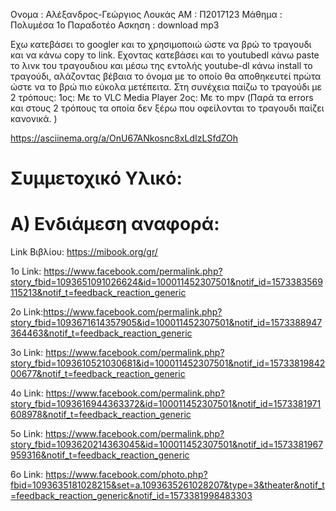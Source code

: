 Ονομα : Αλέξανδρος-Γεώργιος Λουκάς
ΑΜ : Π2017123
Μάθημα : Πολυμέσα
1ο Παραδοτέο 
Ασκηση : download mp3

Εχω κατεβάσει το googler και το χρησιμοποιώ ώστε να βρώ το τραγουδι και να κάνω copy το link. 
Εχοντας κατεβάσει και το youtubedl κάνω paste το λινκ του τραγουδιου και μέσω της εντολής youtube-dl 
κάνω install το τραγούδι, αλάζοντας βέβαια το όνομα με το οποίο θα αποθηκευτεί
πρώτα ώστε να το βρώ πιο εύκολα μετέπειτα.
Στη συνέχεια παίζω το τραγούδι με 2 τρόπους:
1oς: Με το VLC Media Player
2oς: Με το mpv 
(Παρά τα errors και στους 2 τρόπους τα οποία δεν ξέρω που οφείλονται το τραγουδι παίζει κανονικά. )



https://asciinema.org/a/OnU67ANkosnc8xLdIzLSfdZOh

# Συμμετοχικό Υλικό:
# A) Ενδιάμεση αναφορά:

Link Βιβλίου: https://mibook.org/gr/

1ο Link: https://www.facebook.com/permalink.php?story_fbid=1093651091026624&id=100011452307501&notif_id=1573383569115213&notif_t=feedback_reaction_generic

2o Link:https://www.facebook.com/permalink.php?story_fbid=1093671614357905&id=100011452307501&notif_id=1573388947364463&notif_t=feedback_reaction_generic

3o Link: https://www.facebook.com/permalink.php?story_fbid=1093610521030681&id=100011452307501&notif_id=1573381984200677&notif_t=feedback_reaction_generic

4o Link: https://www.facebook.com/permalink.php?story_fbid=1093616944363372&id=100011452307501&notif_id=1573381971608978&notif_t=feedback_reaction_generic

5o Link: https://www.facebook.com/permalink.php?story_fbid=1093620214363045&id=100011452307501&notif_id=1573381967959316&notif_t=feedback_reaction_generic

6o Link: https://www.facebook.com/photo.php?fbid=1093635181028215&set=a.1093635261028207&type=3&theater&notif_t=feedback_reaction_generic&notif_id=1573381998483303
